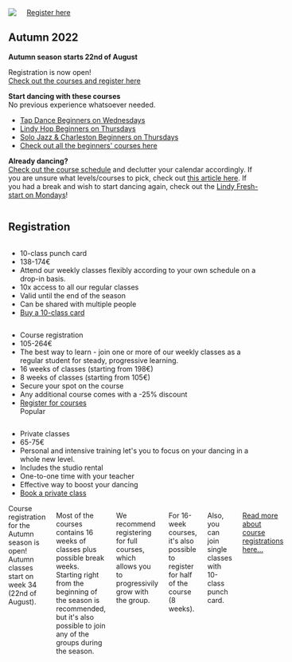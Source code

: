 <section class="row align-items-end">
  <div class="large-6 medium-10 medium-centered columns aside pr20">
    <div class="shadow-pop">
      <a href="/courses">
        <img src="https://firebasestorage.googleapis.com/v0/b/custportal-3000.appspot.com/o/media%2Fbps-autumn-2022.jpg?alt=media&token=19fae595-876a-41d2-8386-8ce1fc1752b7" />
      </a>
    </div>
    <div class="button-group t30">
      <a href="/courses" class="button expand">Register here</a>
    </div>
  </div>

<div class="large-6 medium-8 medium-centered columns end">
<article markdown="1">

## **Autumn** 2022

**Autumn season starts 22nd of August**  

Registration is now open!  
[Check out the courses and register here](/courses)

**Start dancing with these courses**  
No previous experience whatsoever needed.

- [Tap Dance Beginners on Wednesdays](https://portal.blackpepperswing.com/courses/6nj38spfklv880t9qs692k6oed)
- [Lindy Hop Beginners on Thursdays](https://portal.blackpepperswing.com/courses/4cpvbqp6gn5elri6gppnqp6j46)
- [Solo Jazz & Charleston Beginners on Thursdays](https://portal.blackpepperswing.com/courses/3qvjeeqoqkcf5vc5sn0q7sont8)
- [Check out all the beginners' courses here](/courses-for-beginners)

**Already dancing?**  
<a href="{{ site.baseurl }}/courses" class="">Check out the course schedule</a> and declutter your calendar accordingly. If you are unsure what levels/courses to pick, check out <a href="https://blackpepperswing.freshdesk.com/en/support/solutions/articles/42000082224-which-courses-should-i-pick-" target="_blank">this article here</a>. If you had a break and wish to start dancing again, check out the [Lindy Fresh-start on Mondays](https://portal.blackpepperswing.com/courses/0klpivh8e57m96ru4uv5s8e7r8)!

</article>
</div>
</section>

<section class="row">
  <div class="medium-12 columns">
    <h2 class="text-center">Registration</h2>
  </div>
</section>

<section class="row">
  <div class="medium-4 columns">
    <ul class="pricing-table">
      <li class="title">10-class punch card</li>
      <li class="price">138-174€</li>
      <li class="description">Attend our weekly classes flexibly according to your own schedule on a drop-in basis.</li>
      <li class="bullet-item">10x access to all our regular classes</li>
      <li class="bullet-item">Valid until the end of the season</li>
      <li class="bullet-item">Can be shared with multiple people</li>
      <li class="cta-button"><a class="button" href="/punch-cards">Buy a 10-class card</a></li>
    </ul>
  </div>
  <div class="medium-4 columns">
    <ul class="pricing-table">
      <li class="title">Course registration</li>
      <li class="price">105-264€</li>
      <li class="description">The best way to learn - join one or more of our weekly classes as a regular student for steady, progressive learning.</li>
      <li class="bullet-item">16 weeks of classes (starting from 198€)</li>
      <li class="bullet-item">8 weeks of classes (starting from 105€)</li>
      <li class="bullet-item">Secure your spot on the course</li>
      <li class="bullet-item">Any additional course comes with a -25% discount</li>
      <li class="cta-button"><a class="button" href="/courses">Register for courses</a></li>
      <div class="ribbon"><div class="ribbon-inner">Popular</div></div>
    </ul>
  </div>
  <div class="medium-4 columns">
    <ul class="pricing-table">
      <li class="title">Private classes</li>
      <li class="price">65-75€</li>
      <li class="description">Personal and intensive training let's you to focus on your dancing in a whole new level.</li>
      <li class="bullet-item">Includes the studio rental</li>
      <li class="bullet-item">One-to-one time with your teacher</li>
      <li class="bullet-item">Effective way to boost your dancing</li>
      <li class="cta-button"><a class="button" href="https://holvi.com/shop/blackpepperswing/section/private-classes/">Book a private class</a></li>
    </ul>
  </div>
</section>

<section class="row">
  <div class="medium-8 medium-centered small-12 columns" markdown="1">
Course registration for the Autumn season is open!  
Autumn classes start on week 34 (22nd of August).

Most of the courses contains 16 weeks of classes plus possible break weeks. Starting right from the beginning of the season is recommended, but it's also possible to join any of the groups during the season.

We recommend registering for full courses, which allows you to progressivily grow with the group.

For 16-week courses, it's also possible to register for half of the course (8 weeks).

Also, you can join single classes with 10-class punch card.

[Read more about course registrations here...](https://blackpepperswing.freshdesk.com/support/solutions/articles/42000096170-course-registration)
</div>
</section>
